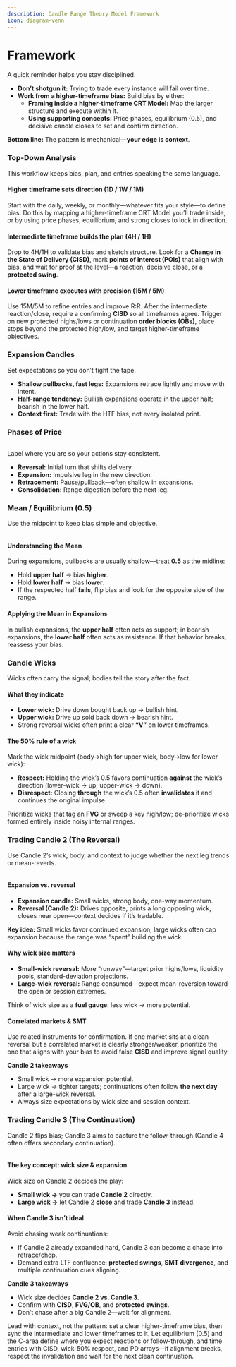 ```yaml
---
description: Candle Range Theory Model Framework
icon: diagram-venn
---
```


# Framework

A quick reminder helps you stay disciplined.

* **Don’t shotgun it:** Trying to trade every instance will fail over time.
* **Work from a higher-timeframe bias:** Build bias by either:
  * **Framing inside a higher-timeframe CRT Model:** Map the larger structure and execute within it.
  * **Using supporting concepts:** Price phases, equilibrium (0.5), and decisive candle closes to set and confirm direction.

**Bottom line:** The pattern is mechanical—**your edge is context**.

### Top-Down Analysis

This workflow keeps bias, plan, and entries speaking the same language.

#### Higher timeframe sets direction (1D / 1W / 1M)

Start with the daily, weekly, or monthly—whatever fits your style—to define bias. Do this by mapping a higher-timeframe CRT Model you’ll trade inside, or by using price phases, equilibrium, and strong closes to lock in direction.

#### Intermediate timeframe builds the plan (4H / 1H)

Drop to 4H/1H to validate bias and sketch structure. Look for a **Change in the State of Delivery (CISD)**, mark **points of interest (POIs)** that align with bias, and wait for proof at the level—a reaction, decisive close, or a **protected swing**.

#### Lower timeframe executes with precision (15M / 5M)

Use 15M/5M to refine entries and improve R:R. After the intermediate reaction/close, require a confirming **CISD** so all timeframes agree. Trigger on new protected highs/lows or continuation **order blocks (OBs)**, place stops beyond the protected high/low, and target higher-timeframe objectives.

### Expansion Candles

Set expectations so you don’t fight the tape.

* **Shallow pullbacks, fast legs:** Expansions retrace lightly and move with intent.
* **Half-range tendency:** Bullish expansions operate in the upper half; bearish in the lower half.
* **Context first:** Trade with the HTF bias, not every isolated print.

### Phases of Price

<figure><img src="../../.gitbook/assets/docs-crt-009.png" alt=""><figcaption></figcaption></figure>

Label where you are so your actions stay consistent.

* **Reversal:** Initial turn that shifts delivery.
* **Expansion:** Impulsive leg in the new direction.
* **Retracement:** Pause/pullback—often shallow in expansions.
* **Consolidation:** Range digestion before the next leg.

### Mean / Equilibrium (0.5)

Use the midpoint to keep bias simple and objective.

<figure><img src="../../.gitbook/assets/docs-candle-range-theory-006.png" alt=""><figcaption></figcaption></figure>

#### Understanding the Mean

During expansions, pullbacks are usually shallow—treat **0.5** as the midline:

* Hold **upper half** → bias **higher**.
* Hold **lower half** → bias **lower**.
* If the respected half **fails**, flip bias and look for the opposite side of the range.

#### Applying the Mean in Expansions

In bullish expansions, the **upper half** often acts as support; in bearish expansions, the **lower half** often acts as resistance. If that behavior breaks, reassess your bias.

### Candle Wicks

Wicks often carry the signal; bodies tell the story after the fact.

#### What they indicate

* **Lower wick:** Drive down bought back up → bullish hint.
* **Upper wick:** Drive up sold back down → bearish hint.
* Strong reversal wicks often print a clear **“V”** on lower timeframes.

#### The 50% rule of a wick

Mark the wick midpoint (body→high for upper wick, body→low for lower wick):

* **Respect:** Holding the wick’s 0.5 favors continuation **against** the wick’s direction (lower-wick → up; upper-wick → down).
* **Disrespect:** Closing **through** the wick’s 0.5 often **invalidates** it and continues the original impulse.

Prioritize wicks that tag an **FVG** or sweep a key high/low; de-prioritize wicks formed entirely inside noisy internal ranges.

### Trading Candle 2 (The Reversal)

Use Candle 2’s wick, body, and context to judge whether the next leg trends or mean-reverts.

<figure><img src="../../.gitbook/assets/docs-candle-range-theory-005.png" alt=""><figcaption></figcaption></figure>

#### Expansion vs. reversal

* **Expansion candle:** Small wicks, strong body, one-way momentum.
* **Reversal (Candle 2):** Drives opposite, prints a long opposing wick, closes near open—context decides if it’s tradable.

**Key idea:** Small wicks favor continued expansion; large wicks often cap expansion because the range was “spent” building the wick.

#### Why wick size matters

* **Small-wick reversal:** More “runway”—target prior highs/lows, liquidity pools, standard-deviation projections.
* **Large-wick reversal:** Range consumed—expect mean-reversion toward the open or session extremes.

Think of wick size as a **fuel gauge**: less wick → more potential.

#### Correlated markets & SMT

Use related instruments for confirmation. If one market sits at a clean reversal but a correlated market is clearly stronger/weaker, prioritize the one that aligns with your bias to avoid false **CISD** and improve signal quality.

**Candle 2 takeaways**

* Small wick → more expansion potential.
* Large wick → tighter targets; continuations often follow **the next day** after a large-wick reversal.
* Always size expectations by wick size and session context.

### Trading Candle 3 (The Continuation)

Candle 2 flips bias; Candle 3 aims to capture the follow-through (Candle 4 often offers secondary continuation).

<figure><img src="../../.gitbook/assets/docs-candle-range-theory-004.png" alt=""><figcaption></figcaption></figure>

#### The key concept: wick size & expansion

Wick size on Candle 2 decides the play:

* **Small wick →** you can trade **Candle 2** directly.
* **Large wick →** let Candle 2 **close** and trade **Candle 3** instead.

#### When Candle 3 isn’t ideal

Avoid chasing weak continuations:

* If Candle 2 already expanded hard, Candle 3 can become a chase into retrace/chop.
* Demand extra LTF confluence: **protected swings**, **SMT divergence**, and multiple continuation cues aligning.

**Candle 3 takeaways**

* Wick size decides **Candle 2 vs. Candle 3**.
* Confirm with **CISD**, **FVG/OB**, and **protected swings**.
* Don’t chase after a big Candle 2—wait for alignment.

Lead with context, not the pattern: set a clear higher-timeframe bias, then sync the intermediate and lower timeframes to it. Let equilibrium (0.5) and the C-area define where you expect reactions or follow-through, and time entries with CISD, wick-50% respect, and PD arrays—if alignment breaks, respect the invalidation and wait for the next clean continuation.
